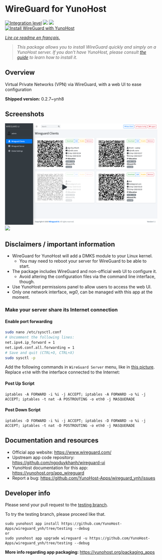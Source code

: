 <!--
N.B.: This README was automatically generated by https://github.com/YunoHost/apps/tree/master/tools/README-generator
It shall NOT be edited by hand.
-->

# WireGuard for YunoHost

[![Integration level](https://dash.yunohost.org/integration/wireguard.svg)](https://dash.yunohost.org/appci/app/wireguard) ![](https://ci-apps.yunohost.org/ci/badges/wireguard.status.svg) ![](https://ci-apps.yunohost.org/ci/badges/wireguard.maintain.svg)  
[![Install WireGuard with YunoHost](https://install-app.yunohost.org/install-with-yunohost.svg)](https://install-app.yunohost.org/?app=wireguard)

*[Lire ce readme en français.](./README_fr.md)*

> *This package allows you to install WireGuard quickly and simply on a YunoHost server.
If you don't have YunoHost, please consult [the guide](https://yunohost.org/#/install) to learn how to install it.*

## Overview

Virtual Private Networks (VPN) via WireGuard, with a web UI to ease configuration

**Shipped version:** 0.2.7~ynh8



## Screenshots

![](./doc/screenshots/screenshot.png)
![](./doc/screenshots/screenshot.png:Zone.Identifier)

## Disclaimers / important information

* WireGuard for YunoHost will add a DMKS module to your Linux kernel.
  * You may need to reboot your server for WireGuard to be able to start.
* The package includes WireGuard and non-official web UI to configure it.
  * Avoid altering the configuration files via the command line interface, though.
* Use YunoHost permissions panel to allow users to access the web UI.
* Only one network interface, *wg0*, can be managed with this app at the moment.

### Make your server share its Internet connection

#### Enable port forwarding

```bash
sudo nano /etc/sysctl.conf
# Uncomment the following lines:
net.ipv4.ip_forward = 1
net.ipv6.conf.all.forwarding = 1
# Save and quit (CTRL+O, CTRL+X)
sudo sysctl -p
```

Add the following commands in `WireGuard Server` menu, like in [this picture](https://user-images.githubusercontent.com/8769166/124400150-cf354980-dd20-11eb-87c6-9478938d9c82.png). Replace `eth0` with the interface connected to the Internet:

#### Post Up Script
```
iptables -A FORWARD -i %i -j ACCEPT; iptables -A FORWARD -o %i -j ACCEPT; iptables -t nat -A POSTROUTING -o eth0 -j MASQUERADE
```

#### Post Down Script
```
iptables -D FORWARD -i %i -j ACCEPT; iptables -D FORWARD -o %i -j ACCEPT; iptables -t nat -D POSTROUTING -o eth0 -j MASQUERADE
```


## Documentation and resources

* Official app website: https://www.wireguard.com/
* Upstream app code repository: https://github.com/ngoduykhanh/wireguard-ui
* YunoHost documentation for this app: https://yunohost.org/app_wireguard
* Report a bug: https://github.com/YunoHost-Apps/wireguard_ynh/issues

## Developer info

Please send your pull request to the [testing branch](https://github.com/YunoHost-Apps/wireguard_ynh/tree/testing).

To try the testing branch, please proceed like that.
```
sudo yunohost app install https://github.com/YunoHost-Apps/wireguard_ynh/tree/testing --debug
or
sudo yunohost app upgrade wireguard -u https://github.com/YunoHost-Apps/wireguard_ynh/tree/testing --debug
```

**More info regarding app packaging:** https://yunohost.org/packaging_apps